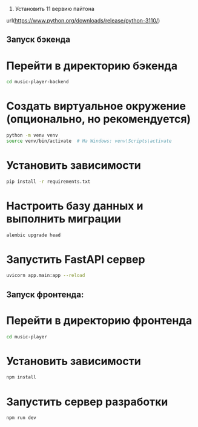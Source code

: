 1. Установить 11 вервию пайтона


url(https://www.python.org/downloads/release/python-3110/)

## Запуск бэкенда

# Перейти в директорию бэкенда
```bash
cd music-player-backend
```

# Создать виртуальное окружение (опционально, но рекомендуется)
```bash
python -m venv venv
source venv/bin/activate  # На Windows: venv\Scripts\activate
```

# Установить зависимости
```bash
pip install -r requirements.txt
```

# Настроить базу данных и выполнить миграции
```bash
alembic upgrade head
```

# Запустить FastAPI сервер
```bash
uvicorn app.main:app --reload
```

## Запуск фронтенда:
# Перейти в директорию фронтенда
```bash
cd music-player
```

# Установить зависимости
```bash
npm install
```

# Запустить сервер разработки
```bash
npm run dev
```